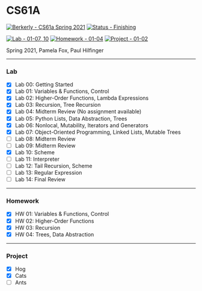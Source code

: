 # CS61A 

[![Berkerly - CS61a Spring 2021](https://img.shields.io/badge/Berkerly-CS61a_Spring_2021-blue?style=for-the-badge)](https://)
[![Status - Finishing](https://img.shields.io/badge/Status-Finishing-red?style=for-the-badge)](https://)

[![Lab - 01-07, 10](https://img.shields.io/badge/Lab-01--07%2C_10-success?style=for-the-badge)](https://)
[![Homework - 01-04](https://img.shields.io/badge/Homework-01--04-success?style=for-the-badge)](https://)
[![Project - 01-02](https://img.shields.io/badge/Lab-01--02-success?style=for-the-badge)](https://)

Spring 2021, Pamela Fox, Paul Hilfinger 

---

### Lab
- [x] Lab 00: Getting Started
- [x] Lab 01: Variables & Functions, Control
- [x] Lab 02: Higher-Order Functions, Lambda Expressions
- [x] Lab 03: Recursion, Tree Recursion
- [x] Lab 04: Midterm Review (No assignment available)
- [x] Lab 05: Python Lists, Data Abstraction, Trees
- [x] Lab 06: Nonlocal, Mutability, Iterators and Generators
- [x] Lab 07: Object-Oriented Programming, Linked Lists, Mutable Trees
- [ ] Lab 08: Midterm Review
- [ ] Lab 09: Midterm Review
- [x] Lab 10: Scheme
- [ ] Lab 11: Interpreter
- [ ] Lab 12: Tail Recursion, Scheme
- [ ] Lab 13: Regular Expression
- [ ] Lab 14: Final Review 

---

### Homework
- [x] HW 01: Variables & Functions, Control
- [x] HW 02: Higher-Order Functions
- [x] HW 03: Recursion
- [x] HW 04: Trees, Data Abstraction

---

### Project
- [x] Hog
- [x] Cats
- [ ] Ants
